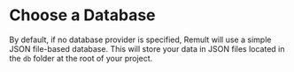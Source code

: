 <script setup>
  import Icon from '../../../components/Icon.vue'
</script>

# Choose a Database

By default, if no database provider is specified, Remult will use a simple JSON file-based database. This will store your data in JSON files located in the `db` folder at the root of your project.

<div style="display: grid; grid-template-columns: repeat(auto-fill, minmax(150px, 1fr)); gap: 5rem; margin-top: 2rem">
	<Icon tech="postgres" sizeIco=150 link="/docs/installation/database/postgresql" />
	<Icon tech="mysql" sizeIco=150 link="/docs/installation/database/mysql" />
	<Icon tech="mongodb" sizeIco=150 link="/docs/installation/database/mongodb" />
	<Icon tech="sqlite" sizeIco=150 link="/docs/installation/database/better-sqlite3" />
	<Icon tech="sqljs" sizeIco=150 link="/docs/installation/database/sqljs" />
	<Icon tech="mssql" sizeIco=150 link="/docs/installation/database/mssql" />
	<Icon tech="bun-sqlite" sizeIco=150 link="/docs/installation/database/bun-sqlite" />
	<Icon tech="turso" sizeIco=150 link="/docs/installation/database/turso" />
	<Icon tech="duckdb" sizeIco=150 link="/docs/installation/database/duckdb" />
	<Icon tech="oracle" sizeIco=150 link="/docs/installation/database/oracle" />
	<Icon tech="json files" sizeIco=150 link="/docs/installation/database/json" />
</div>
